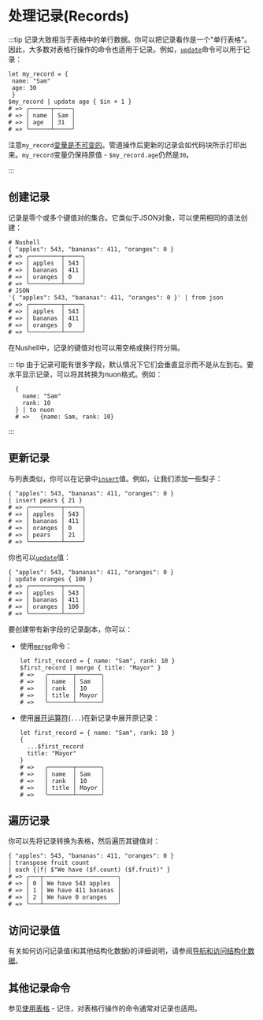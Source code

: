 # 处理记录(Records)

:::tip
记录大致相当于表格中的单行数据。你可以把记录看作是一个"单行表格"。因此，大多数对表格行操作的命令也适用于记录。例如，[`update`](/zh-CN/commands/docs/update.md)命令可以用于记录：

```nu
let my_record = {
 name: "Sam"
 age: 30
 }
$my_record | update age { $in + 1 }
# => ╭──────┬─────╮
# => │ name │ Sam │
# => │ age  │ 31  │
# => ╰──────┴─────╯
```

注意`my_record`[变量是不可变的](variables.md)。管道操作后更新的记录会如代码块所示打印出来。`my_record`变量仍保持原值 - `$my_record.age`仍然是`30`。

:::

## 创建记录

记录是零个或多个键值对的集合。它类似于JSON对象，可以使用相同的语法创建：

```nu
# Nushell
{ "apples": 543, "bananas": 411, "oranges": 0 }
# => ╭─────────┬─────╮
# => │ apples  │ 543 │
# => │ bananas │ 411 │
# => │ oranges │ 0   │
# => ╰─────────┴─────╯
# JSON
'{ "apples": 543, "bananas": 411, "oranges": 0 }' | from json
# => ╭─────────┬─────╮
# => │ apples  │ 543 │
# => │ bananas │ 411 │
# => │ oranges │ 0   │
# => ╰─────────┴─────╯
```

在Nushell中，记录的键值对也可以用空格或换行符分隔。

::: tip
由于记录可能有很多字段，默认情况下它们会垂直显示而不是从左到右。要水平显示记录，可以将其转换为nuon格式。例如：

```nu
  {
    name: "Sam"
    rank: 10
  } | to nuon
  # =>   {name: Sam, rank: 10}
```

:::

## 更新记录

与列表类似，你可以在记录中[`insert`](/zh-CN/commands/docs/insert.md)值。例如，让我们添加一些梨子：

```nu
{ "apples": 543, "bananas": 411, "oranges": 0 }
| insert pears { 21 }
# => ╭─────────┬─────╮
# => │ apples  │ 543 │
# => │ bananas │ 411 │
# => │ oranges │ 0   │
# => │ pears   │ 21  │
# => ╰─────────┴─────╯
```

你也可以[`update`](/zh-CN/commands/docs/update.md)值：

```nu
{ "apples": 543, "bananas": 411, "oranges": 0 }
| update oranges { 100 }
# => ╭─────────┬─────╮
# => │ apples  │ 543 │
# => │ bananas │ 411 │
# => │ oranges │ 100 │
# => ╰─────────┴─────╯
```

要创建带有新字段的记录副本，你可以：

- 使用[`merge`](/zh-CN/commands/docs/merge.md)命令：

  ```nu
  let first_record = { name: "Sam", rank: 10 }
  $first_record | merge { title: "Mayor" }
  # =>   ╭───────┬───────╮
  # =>   │ name  │ Sam   │
  # =>   │ rank  │ 10    │
  # =>   │ title │ Mayor │
  # =>   ╰───────┴───────╯
  ```

- 使用[展开运算符](/book/operators#spread-operator)(`...`)在新记录中展开原记录：

  ```nu
  let first_record = { name: "Sam", rank: 10 }
  {
    ...$first_record
    title: "Mayor"
  }
  # =>   ╭───────┬───────╮
  # =>   │ name  │ Sam   │
  # =>   │ rank  │ 10    │
  # =>   │ title │ Mayor │
  # =>   ╰───────┴───────╯
  ```

## 遍历记录

你可以先将记录转换为表格，然后遍历其键值对：

```nu
{ "apples": 543, "bananas": 411, "oranges": 0 }
| transpose fruit count
| each {|f| $"We have ($f.count) ($f.fruit)" }
# => ╭───┬─────────────────────╮
# => │ 0 │ We have 543 apples  │
# => │ 1 │ We have 411 bananas │
# => │ 2 │ We have 0 oranges   │
# => ╰───┴─────────────────────╯
```

## 访问记录值

有关如何访问记录值(和其他结构化数据)的详细说明，请参阅[导航和访问结构化数据](/book/navigating_structured_data.md)。

## 其他记录命令

参见[使用表格](./working_with_tables.md) - 记住，对表格行操作的命令通常对记录也适用。
